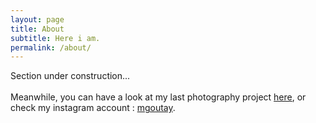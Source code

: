 ```yaml
---
layout: page
title: About
subtitle: Here i am.
permalink: /about/
---
```


Section under construction...<br><br>
Meanwhile, you can have a look at my last photography project [here](https://issuu.com/mathieugoutay/docs/pph), or check my instagram account : [mgoutay](https://www.instagram.com/mgoutay/).
